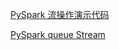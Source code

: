 
[PySpark 流操作演示代码](./chapter11_streaming_code.py)  

[PySpark queue Stream](./chapter11_queueStream.ipynb)  
